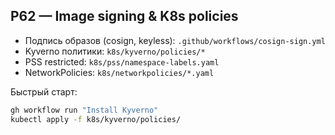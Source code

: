 ## P62 — Image signing & K8s policies

- Подпись образов (cosign, keyless): `.github/workflows/cosign-sign.yml`
- Kyverno политики: `k8s/kyverno/policies/*`
- PSS restricted: `k8s/pss/namespace-labels.yaml`
- NetworkPolicies: `k8s/networkpolicies/*.yaml`

Быстрый старт:
```bash
gh workflow run "Install Kyverno"
kubectl apply -f k8s/kyverno/policies/
```
